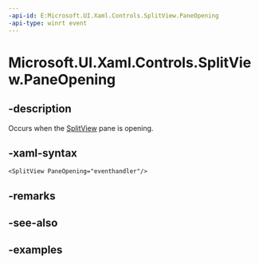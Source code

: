 ```yaml
---
-api-id: E:Microsoft.UI.Xaml.Controls.SplitView.PaneOpening
-api-type: winrt event
---
```


<!-- Event syntax.
public event TypedEventHandler PaneOpening<SplitView,  object>
-->

# Microsoft.UI.Xaml.Controls.SplitView.PaneOpening

## -description

Occurs when the [SplitView](splitview.md) pane is opening.

## -xaml-syntax

```xaml
<SplitView PaneOpening="eventhandler"/>
```

## -remarks

## -see-also

## -examples

